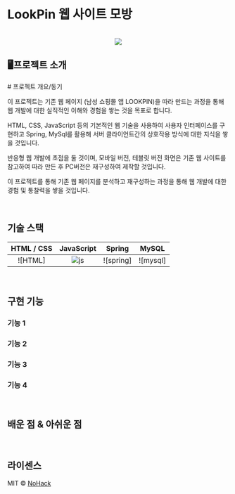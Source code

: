 # LookPin 웹 사이트 모방

<p align="center">
  <br>
  <img src="./images/common/logo-sample.jpeg">
  <br>
</p>

## 🖥️프로젝트 소개
<p align="justify">
# 프로젝트 개요/동기
</p>

이 프로젝트는 기존 웹 페이지 (남성 쇼핑몰 앱 LOOKPIN)을 따라 만드는 과정을 통해 웹 개발에 대한 실직적인 이해와 경험을 쌓는 것을 목표로 합니다. <p>

HTML, CSS, JavaScript 등의 기본적인 웹 기술을 사용하여 사용자 인터페이스를 구현하고 
Spring, MySql를 활용해 서버 클라이언트간의 상호작용 방식에 대한 지식을 쌓을 것입니다.<p>

반응형 웹 개발에 초점을 둘 것이며, 모바일 버전, 테블릿 버전 화면은 기존 웹 사이트를 참고하여 따라 만든 후 PC버전은 재구성하여 제작할 것입니다.<p>

이 프로젝트를 통해 기존 웹 페이지를 분석하고 재구성하는 과정을 통해 웹 개발에 대한 경험 및 통찰력을 쌓을 것입니다.

<br>

## 기술 스택

| HTML / CSS | JavaScript |  Spring   |  MySQL   |
| :--------: | :--------: | :------: | :-----: |
|   ![HTML]  |   ![js]    | ![spring] | ![mysql] |

<br>

## 구현 기능

### 기능 1

### 기능 2

### 기능 3

### 기능 4

<br>

## 배운 점 & 아쉬운 점

<p align="justify">

</p>

<br>

## 라이센스

MIT &copy; [NoHack](mailto:lbjp114@gmail.com)

<!-- Stack Icon Refernces -->

[js]: /images/stack/javascript.svg
[ts]: /images/stack/typescript.svg
[react]: /images/stack/react.svg
[node]: /images/stack/node.svg
